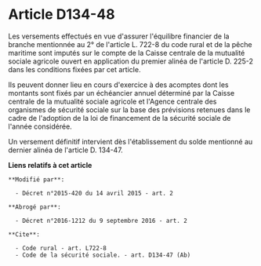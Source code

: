 # Article D134-48

Les versements effectués en vue d'assurer l'équilibre financier de la branche mentionnée au 2° de l'article L. 722-8 du code
rural et de la pêche maritime sont imputés sur le compte de la Caisse centrale de la mutualité sociale agricole ouvert en
application du premier alinéa de l'article D. 225-2 dans les conditions fixées par cet article. 

Ils peuvent donner lieu en cours d'exercice à des acomptes dont les montants sont fixés par un échéancier annuel déterminé
par la Caisse centrale de la mutualité sociale agricole et l'Agence centrale des organismes de sécurité sociale sur la base
des prévisions retenues dans le cadre de l'adoption de la loi de financement de la sécurité sociale de l'année considérée. 

Un versement définitif intervient dès l'établissement du solde mentionné au dernier alinéa de l'article D. 134-47.

**Liens relatifs à cet article**

	**Modifié par**:

	  - Décret n°2015-420 du 14 avril 2015 - art. 2

	**Abrogé par**:

	  - Décret n°2016-1212 du 9 septembre 2016 - art. 2

	**Cite**:

	  - Code rural - art. L722-8
	  - Code de la sécurité sociale. - art. D134-47 (Ab)
